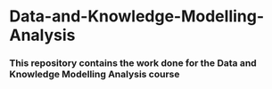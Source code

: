 # Data-and-Knowledge-Modelling-Analysis

### This repository contains the work done for the Data and Knowledge Modelling Analysis course